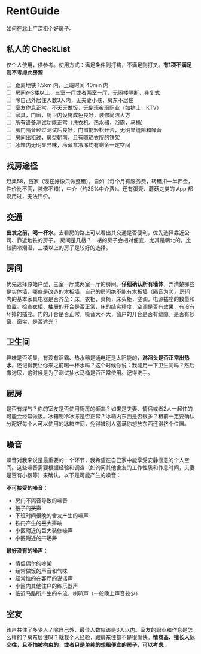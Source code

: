 # RentGuide
如何在北上广深租个好房子。

## 私人的 CheckList
仅个人使用，供参考。使用方式：满足条件则打钩，不满足则打叉。**有1项不满足则不考虑此房源**

- [ ] 距离地铁 1.5km 内，上班时间 40min 内
- [ ] 房间在3楼以上，三室一厅或者两室一厅，无阁楼隔断，非复式
- [ ] 除自己外居住人数3人内，无夫妻小孩，房东不居住
- [ ] 室友作息正常，不天天做饭，无倒班夜班职业（如护士，KTV）
- [ ] 家具，门窗，厨卫内设施成色良好，装修简洁大方
- [ ] 所有设备测试功能正常（洗衣机，热水器，浴霸，马桶）
- [ ] 房门隔音经过测试后良好，门窗能轻松开合，无明显缝隙和噪音
- [ ] 房间出租过，房型朝南，且有晾晒衣服的铁架
- [ ] 冰箱内无明显异味，冷藏盒冷冻均有剩余一定空间

## 找房途径
赶集58，链家（现在好像只做整租），自如（每个月有服务费，转租扣一半押金，性价比不高，装修不错），中介（约35%中介费）。还有蛋壳、蘑菇之类的 App 都没用过，无法评价。

## 交通
**出发之前，喝一杯水**。去看房的路上可以看出其交通是否便利，优先选择靠近公司、靠近地铁的房子。
房间是几楼？一楼的房子会相对便宜，尤其是朝北的，比较阴冷潮湿，三楼以上的房子是较好的选择。

## 房间
优先选择原始户型，三室一厅或两室一厅的房间。**仔细确认所有墙体**，弄清楚哪些是实体墙，哪些是改造的木板墙，自己的房间绝不能有木板墙（隔音为0）。房间内的基本家具电器是否齐全：床，衣柜，桌椅，床头柜，空调，电源插座的数量和位置。检查衣柜、抽屉的开合是否正常，床的结实程度，空调是否有效果，有没有坏掉的插座。门的开合是否正常，噪音大不大，窗户的开合是否有缝隙。是否有纱窗、窗帘，是否遮光？

## 卫生间
异味是否明显，有没有浴霸、热水器是通电还是太阳能的，**淋浴头是否正常出热水**。还记得我让你来之前喝一杯水吗？这个时候你说：我能用一下卫生间吗？然后撒泡尿，这时候是为了测试抽水马桶是否正常使用。记得洗手。

## 厨房
是否有煤气？你的室友是否使用厨房的频率？如果是夫妻、情侣或者2人一起住的可能会经常做饭。冰箱制冷冰冻是否正常？冰箱内东西是否很多？租前一定要确认分配好每个人可以使用的冰箱空间，免得被别人塞满你想放东西还得挤个位置。

## 噪音
噪音对我来说是最重要的一个环节，我希望在自己家中能享受安静惬意的个人空间。这些噪音需要根据经验和调查（如询问其他舍友的工作性质和作息时间，夫妻是否有小孩等）来确认。以下是可能产生的噪音：

 **不可接受的噪音**：
 
- ~~房门不隔音导致的噪音~~
- ~~孩子的哭声~~
- ~~下班时间很晚的舍友产生的噪声~~
- ~~铁门产生的巨大声响~~
- ~~小区附近的巨大装修噪声~~
- ~~小区附近的广场舞~~

 **最好没有的噪声**：

- 情侣偶尔的吵架
- 经常做饭的声音和气味
- 经常性的在客厅的说话声
- 小区内其他住户的练乐器声
- 临近马路所产生的车流、喇叭声（一般晚上声音较少）

## 室友
该户共住了多少人？除自己外，最佳人数应该是3人以内。室友的职业和作息是怎么样的？房东居住吗？就我个人经验，跟房东住都不是很愉快。**情商高、擅长人际交往，且不怕被拘束的，或者只是单纯的想租便宜的房子，可以考虑**。




